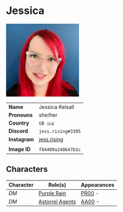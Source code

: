 # Jessica

<img src="https://raw.githubusercontent.com/jesskelsall/astarus-images/main/players/f84409a240647b1c.png" height="200" />

|||
| --- | --- |
| **Name** | Jessica Kelsall | player.3
| **Pronouns** | she/her |
| **Country** | `GB 🇬🇧` |
| **Discord** | `jess.rising#3395` |
| **Instagram** | [jess.rising](https://www.instagram.com/jess.rising/) |
||
| **Image ID** | `f84409a240647b1c` |

## Characters

| Character | Role(s) | Appearances |
| --- | --- | --- |
| *DM* | [Purple Rain](../campaigns/C1-purple-rain.md) | [PR00](../sessions/completed/PR00.md) - |
| *DM* | [Astorrel Agents](../campaigns/C2-astorrel-agents.md) | [AA00](../sessions/completed/AA00.md) - |
